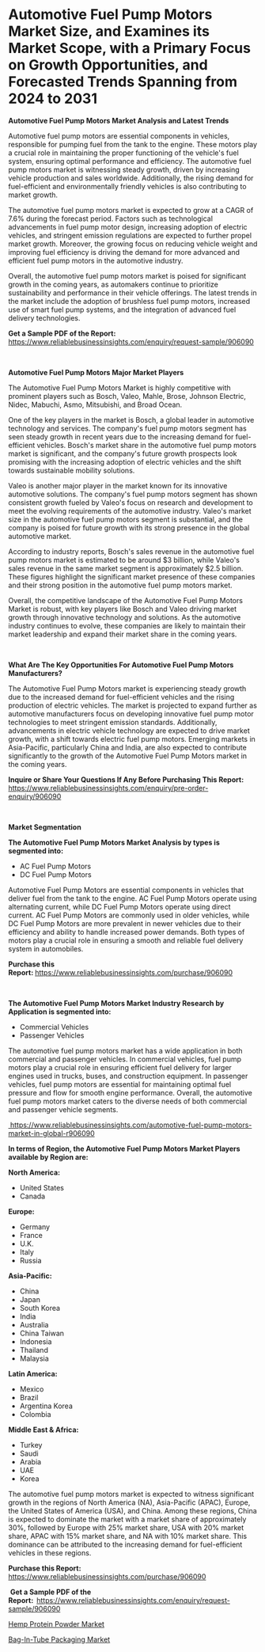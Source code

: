 <p><h1>Automotive Fuel Pump Motors Market Size, and Examines its Market Scope, with a Primary Focus on Growth Opportunities, and Forecasted Trends Spanning from 2024 to 2031</h1></p><p><strong>Automotive Fuel Pump Motors Market Analysis and Latest Trends</strong></p>
<p><p>Automotive fuel pump motors are essential components in vehicles, responsible for pumping fuel from the tank to the engine. These motors play a crucial role in maintaining the proper functioning of the vehicle's fuel system, ensuring optimal performance and efficiency. The automotive fuel pump motors market is witnessing steady growth, driven by increasing vehicle production and sales worldwide. Additionally, the rising demand for fuel-efficient and environmentally friendly vehicles is also contributing to market growth.</p><p>The automotive fuel pump motors market is expected to grow at a CAGR of 7.6% during the forecast period. Factors such as technological advancements in fuel pump motor design, increasing adoption of electric vehicles, and stringent emission regulations are expected to further propel market growth. Moreover, the growing focus on reducing vehicle weight and improving fuel efficiency is driving the demand for more advanced and efficient fuel pump motors in the automotive industry.</p><p>Overall, the automotive fuel pump motors market is poised for significant growth in the coming years, as automakers continue to prioritize sustainability and performance in their vehicle offerings. The latest trends in the market include the adoption of brushless fuel pump motors, increased use of smart fuel pump systems, and the integration of advanced fuel delivery technologies.</p></p>
<p><strong>Get a Sample PDF of the Report:&nbsp;</strong> <a href="https://www.reliablebusinessinsights.com/enquiry/request-sample/906090">https://www.reliablebusinessinsights.com/enquiry/request-sample/906090</a></p>
<p>&nbsp;</p>
<p><strong>Automotive Fuel Pump Motors Major Market Players</strong></p>
<p><p>The Automotive Fuel Pump Motors Market is highly competitive with prominent players such as Bosch, Valeo, Mahle, Brose, Johnson Electric, Nidec, Mabuchi, Asmo, Mitsubishi, and Broad Ocean. </p><p>One of the key players in the market is Bosch, a global leader in automotive technology and services. The company's fuel pump motors segment has seen steady growth in recent years due to the increasing demand for fuel-efficient vehicles. Bosch's market share in the automotive fuel pump motors market is significant, and the company's future growth prospects look promising with the increasing adoption of electric vehicles and the shift towards sustainable mobility solutions.</p><p>Valeo is another major player in the market known for its innovative automotive solutions. The company's fuel pump motors segment has shown consistent growth fueled by Valeo's focus on research and development to meet the evolving requirements of the automotive industry. Valeo's market size in the automotive fuel pump motors segment is substantial, and the company is poised for future growth with its strong presence in the global automotive market.</p><p>According to industry reports, Bosch's sales revenue in the automotive fuel pump motors market is estimated to be around $3 billion, while Valeo's sales revenue in the same market segment is approximately $2.5 billion. These figures highlight the significant market presence of these companies and their strong position in the automotive fuel pump motors market.</p><p>Overall, the competitive landscape of the Automotive Fuel Pump Motors Market is robust, with key players like Bosch and Valeo driving market growth through innovative technology and solutions. As the automotive industry continues to evolve, these companies are likely to maintain their market leadership and expand their market share in the coming years.</p></p>
<p>&nbsp;</p>
<p><strong>What Are The Key Opportunities For Automotive Fuel Pump Motors Manufacturers?</strong></p>
<p><p>The Automotive Fuel Pump Motors market is experiencing steady growth due to the increased demand for fuel-efficient vehicles and the rising production of electric vehicles. The market is projected to expand further as automotive manufacturers focus on developing innovative fuel pump motor technologies to meet stringent emission standards. Additionally, advancements in electric vehicle technology are expected to drive market growth, with a shift towards electric fuel pump motors. Emerging markets in Asia-Pacific, particularly China and India, are also expected to contribute significantly to the growth of the Automotive Fuel Pump Motors market in the coming years.</p></p>
<p><strong>Inquire or Share Your Questions If Any Before Purchasing This Report:</strong> <a href="https://www.reliablebusinessinsights.com/enquiry/pre-order-enquiry/906090">https://www.reliablebusinessinsights.com/enquiry/pre-order-enquiry/906090</a></p>
<p>&nbsp;</p>
<p><strong>Market Segmentation</strong></p>
<p><strong>The Automotive Fuel Pump Motors Market Analysis by types is segmented into:</strong></p>
<p><ul><li>AC Fuel Pump Motors</li><li>DC Fuel Pump Motors</li></ul></p>
<p><p>Automotive Fuel Pump Motors are essential components in vehicles that deliver fuel from the tank to the engine. AC Fuel Pump Motors operate using alternating current, while DC Fuel Pump Motors operate using direct current. AC Fuel Pump Motors are commonly used in older vehicles, while DC Fuel Pump Motors are more prevalent in newer vehicles due to their efficiency and ability to handle increased power demands. Both types of motors play a crucial role in ensuring a smooth and reliable fuel delivery system in automobiles.</p></p>
<p><strong>Purchase this Report:&nbsp;</strong><a href="https://www.reliablebusinessinsights.com/purchase/906090">https://www.reliablebusinessinsights.com/purchase/906090</a></p>
<p>&nbsp;</p>
<p><strong>The Automotive Fuel Pump Motors Market Industry Research by Application is segmented into:</strong></p>
<p><ul><li>Commercial Vehicles</li><li>Passenger Vehicles</li></ul></p>
<p><p>The automotive fuel pump motors market has a wide application in both commercial and passenger vehicles. In commercial vehicles, fuel pump motors play a crucial role in ensuring efficient fuel delivery for larger engines used in trucks, buses, and construction equipment. In passenger vehicles, fuel pump motors are essential for maintaining optimal fuel pressure and flow for smooth engine performance. Overall, the automotive fuel pump motors market caters to the diverse needs of both commercial and passenger vehicle segments.</p></p>
<p><a href="https://www.reliablebusinessinsights.com/automotive-fuel-pump-motors-market-in-global-r906090">&nbsp;https://www.reliablebusinessinsights.com/automotive-fuel-pump-motors-market-in-global-r906090</a></p>
<p><strong>In terms of Region, the Automotive Fuel Pump Motors Market Players available by Region are:</strong></p>
<p>
    <p> <strong> North America: </strong>
        <ul>
            <li>United States</li>
            <li>Canada</li>
        </ul>
        </p> 
    <p> <strong> Europe: </strong>
        <ul>
            <li>Germany</li>
            <li>France</li>
            <li>U.K.</li>
            <li>Italy</li>
            <li>Russia</li>
        </ul>
        </p> 
    <p> <strong> Asia-Pacific: </strong>
        <ul>
            <li>China</li>
            <li>Japan</li>
            <li>South Korea</li>
            <li>India</li>
            <li>Australia</li>
            <li>China Taiwan</li>
            <li>Indonesia</li>
            <li>Thailand</li>
            <li>Malaysia</li>
        </ul>
        </p> 
    <p> <strong> Latin America: </strong>
        <ul>
            <li>Mexico</li>
            <li>Brazil</li>
            <li>Argentina Korea</li>
            <li>Colombia</li>
        </ul>
        </p> 
    <p> <strong> Middle East & Africa: </strong>
        <ul>
            <li>Turkey</li>
            <li>Saudi</li>
            <li>Arabia</li>
            <li>UAE</li>
            <li>Korea</li>
        </ul>
    </p>
    </p>
<p><p>The automotive fuel pump motors market is expected to witness significant growth in the regions of North America (NA), Asia-Pacific (APAC), Europe, the United States of America (USA), and China. Among these regions, China is expected to dominate the market with a market share of approximately 30%, followed by Europe with 25% market share, USA with 20% market share, APAC with 15% market share, and NA with 10% market share. This dominance can be attributed to the increasing demand for fuel-efficient vehicles in these regions.</p></p>
<p><strong>Purchase this Report: </strong><a href="https://www.reliablebusinessinsights.com/purchase/906090">https://www.reliablebusinessinsights.com/purchase/906090</a></p>
<p>&nbsp;<strong>Get a Sample PDF of the Report:&nbsp;&nbsp;</strong><a href="https://www.reliablebusinessinsights.com/enquiry/request-sample/906090">https://www.reliablebusinessinsights.com/enquiry/request-sample/906090</a></p>
<p><strong></strong></p>
<p><p><a href="https://github.com/nicoletavirag/Market-Research-Report-List-5/blob/main/hemp-protein-powder-market.md">Hemp Protein Powder Market</a></p><p><a href="https://github.com/mauripalmi/Market-Research-Report-List-5/blob/main/bag-in-tube-packaging-market.md">Bag-In-Tube Packaging Market</a></p></p>